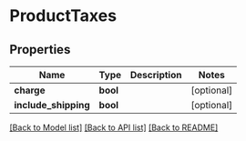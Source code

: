# ProductTaxes

## Properties
Name | Type | Description | Notes
------------ | ------------- | ------------- | -------------
**charge** | **bool** |  | [optional] 
**include_shipping** | **bool** |  | [optional] 

[[Back to Model list]](../README.md#documentation-for-models) [[Back to API list]](../README.md#documentation-for-api-endpoints) [[Back to README]](../README.md)


